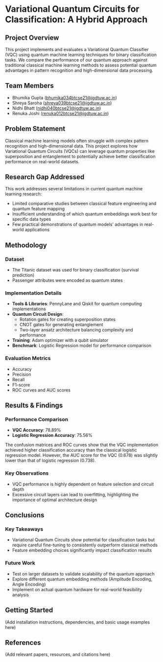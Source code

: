 # Variational Quantum Circuits for Classification: A Hybrid Approach

## Project Overview

This project implements and evaluates a Variational Quantum Classifier (VQC) using quantum machine learning techniques for binary classification tasks. We compare the performance of our quantum approach against traditional classical machine learning methods to assess potential quantum advantages in pattern recognition and high-dimensional data processing.

## Team Members

- Bhumika Gupta (bhumika034btcse21@igdtuw.ac.in)
- Shreya Saroha (shreya039btcse21@igdtuw.ac.in)
- Nidhi Bhatt (nidhi040btcse21@igdtuw.ac.in)
- Renuka Joshi (renuka012btcse21@igdtuw.ac.in)

## Problem Statement

Classical machine learning models often struggle with complex pattern recognition and high-dimensional data. This project explores how Variational Quantum Circuits (VQCs) can leverage quantum properties like superposition and entanglement to potentially achieve better classification performance on real-world datasets.

## Research Gap Addressed

This work addresses several limitations in current quantum machine learning research:

- Limited comparative studies between classical feature engineering and quantum feature mapping
- Insufficient understanding of which quantum embeddings work best for specific data types
- Few practical demonstrations of quantum models' advantages in real-world applications

## Methodology

### Dataset

- The Titanic dataset was used for binary classification (survival prediction)
- Passenger attributes were encoded as quantum states

### Implementation Details

- **Tools & Libraries**: PennyLane and Qiskit for quantum computing implementations
- **Quantum Circuit Design**:
  - Rotation gates for creating superposition states
  - CNOT gates for generating entanglement
  - Two-layer ansatz architecture balancing complexity and performance
- **Training**: Adam optimizer with a qubit simulator
- **Benchmark**: Logistic Regression model for performance comparison

### Evaluation Metrics

- Accuracy
- Precision
- Recall
- F1-score
- ROC curves and AUC scores

## Results & Findings

### Performance Comparison

- **VQC Accuracy**: 78.89%
- **Logistic Regression Accuracy**: 75.56%

The confusion matrices and ROC curves show that the VQC implementation achieved higher classification accuracy than the classical logistic regression model. However, the AUC score for the VQC (0.678) was slightly lower than that of logistic regression (0.738).

### Key Observations

- VQC performance is highly dependent on feature selection and circuit depth
- Excessive circuit layers can lead to overfitting, highlighting the importance of optimal architecture design

## Conclusions

### Key Takeaways

- Variational Quantum Circuits show potential for classification tasks but require careful fine-tuning to consistently outperform classical methods
- Feature embedding choices significantly impact classification results

### Future Work

- Test on larger datasets to validate scalability of the quantum approach
- Explore different quantum embedding methods (Amplitude Encoding, Angle Encoding)
- Implement on actual quantum hardware for real-world feasibility analysis

## Getting Started

(Add installation instructions, dependencies, and basic usage examples here)

## References

(Add relevant papers, resources, and citations here)
